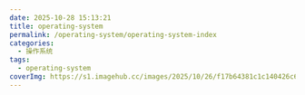 ```yaml
---
date: 2025-10-28 15:13:21
title: operating-system
permalink: /operating-system/operating-system-index
categories:
  - 操作系统
tags:
  - operating-system
coverImg: https://s1.imagehub.cc/images/2025/10/26/f17b64381c1c140426c6acdccacb87a7.jpg
---
```

